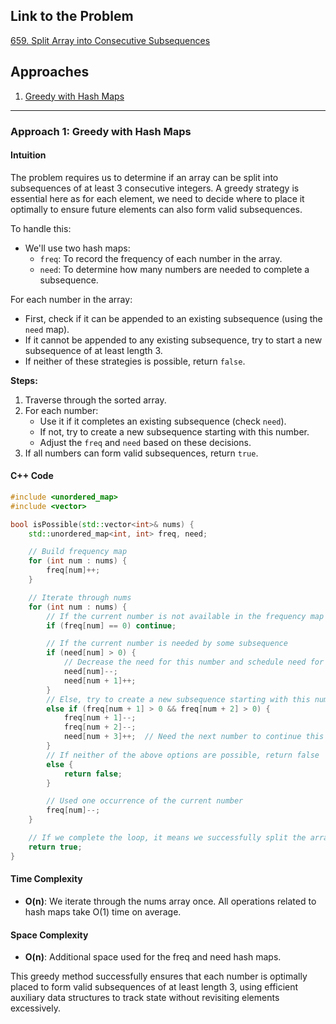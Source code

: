 ## Link to the Problem
[659. Split Array into Consecutive Subsequences](https://leetcode.com/problems/split-array-into-consecutive-subsequences/)

## Approaches
1. [Greedy with Hash Maps](#approach-1-greedy-with-hash-maps)

---

### Approach 1: Greedy with Hash Maps

#### Intuition
The problem requires us to determine if an array can be split into subsequences of at least 3 consecutive integers. A greedy strategy is essential here as for each element, we need to decide where to place it optimally to ensure future elements can also form valid subsequences.

To handle this:
- We'll use two hash maps:
  - `freq`: To record the frequency of each number in the array.
  - `need`: To determine how many numbers are needed to complete a subsequence.

For each number in the array:
- First, check if it can be appended to an existing subsequence (using the `need` map).
- If it cannot be appended to any existing subsequence, try to start a new subsequence of at least length 3.
- If neither of these strategies is possible, return `false`.

**Steps:**
1. Traverse through the sorted array.
2. For each number:
   - Use it if it completes an existing subsequence (check `need`).
   - If not, try to create a new subsequence starting with this number.
   - Adjust the `freq` and `need` based on these decisions.
3. If all numbers can form valid subsequences, return `true`.

#### C++ Code
```cpp
#include <unordered_map>
#include <vector>

bool isPossible(std::vector<int>& nums) {
    std::unordered_map<int, int> freq, need;

    // Build frequency map
    for (int num : nums) {
        freq[num]++;
    }

    // Iterate through nums
    for (int num : nums) {
        // If the current number is not available in the frequency map
        if (freq[num] == 0) continue;

        // If the current number is needed by some subsequence
        if (need[num] > 0) {
            // Decrease the need for this number and schedule need for the next number
            need[num]--;
            need[num + 1]++;
        }
        // Else, try to create a new subsequence starting with this number
        else if (freq[num + 1] > 0 && freq[num + 2] > 0) {
            freq[num + 1]--;
            freq[num + 2]--;
            need[num + 3]++;  // Need the next number to continue this subsequence
        }
        // If neither of the above options are possible, return false
        else {
            return false;
        }

        // Used one occurrence of the current number
        freq[num]--;
    }

    // If we complete the loop, it means we successfully split the array
    return true;
}
```

#### Time Complexity
- **O(n)**: We iterate through the nums array once. All operations related to hash maps take O(1) time on average.

#### Space Complexity
- **O(n)**: Additional space used for the freq and need hash maps.

This greedy method successfully ensures that each number is optimally placed to form valid subsequences of at least length 3, using efficient auxiliary data structures to track state without revisiting elements excessively.

